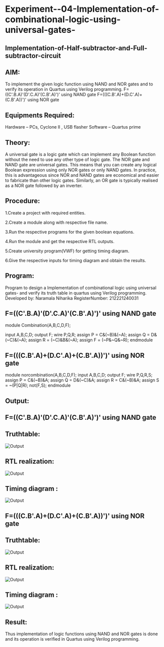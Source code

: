 # Experiment--04-Implementation-of-combinational-logic-using-universal-gates-
 ## Implementation-of-Half-subtractor-and-Full-subtractor-circuit
## AIM:
To implement the given logic function using NAND and NOR gates and to verify its operation in Quartus using Verilog programming.
F=((C'.B.A)'(D'.C.A)'(C.B'.A)')' using NAND gate
F=(((C.B'.A)+(D.C'.A)+(C.B'.A))')' using NOR gate


## Equipments Required:
Hardware – PCs, Cyclone II , USB flasher
Software – Quartus prime

## Theory:
A universal gate is a logic gate which can implement any Boolean function without the need to use any other type of logic gate. The NOR gate and NAND gate are universal gates. This means that you can create any logical Boolean expression using only NOR gates or only NAND gates. In practice, this is advantageous since NOR and NAND gates are economical and easier to fabricate than other logic gates. Similarly, an OR gate is typically realised as a NOR gate followed by an inverter.
 
## Procedure:

1.Create a project with required entities.

2.Create a module along with respective file name.

3.Run the respective programs for the given boolean equations.

4.Run the module and get the respective RTL outputs.

5.Create university program(VWF) for getting timing diagram.

6.Give the respective inputs for timing diagram and obtain the results.

## Program:

Program to design a Implementation of combinational logic using universal gates-  and verify its truth table in quartus using Verilog programming.
Developed by: Naramala Niharika
RegisterNumber:  212221240031

## F=((C'.B.A)'(D'.C.A)'(C.B'.A)')' using NAND gate

module Combination(A,B,C,D,F);

input A,B,C,D;
output F;
wire P,Q,R;
assign P = C&(~B)&(~A);
assign Q = D&(~C)&(~A);
assign R = (~C)&B&(~A);
assign F = (~P&~Q&~R);
endmodule

## F=(((C.B'.A)+(D.C'.A)+(C.B'.A))')' using NOR gate

module norcombination(A,B,C,D,F);
input A,B,C,D;
output F;
wire P,Q,R,S;
assign P = C&(~B)&A;
assign Q = D&(~C)&A;
assign R = C&(~B)&A;
assign S = ~(P|Q|R);
not(F,S);
endmodule


## Output:

## F=((C'.B.A)'(D'.C.A)'(C.B'.A)')' using NAND gate

## Truthtable:
![Output](?raw=true)
##  RTL realization:
![Output](?raw=true)
## Timing diagram :
![Output](?raw=true)

## F=(((C.B'.A)+(D.C'.A)+(C.B'.A))')' using NOR gate

## Truthtable:
![Output](?raw=true)
##  RTL realization:
![Output](?raw=true)
## Timing diagram :
![Output](?raw=true)
## Result:
 Thus implementation of logic functions using NAND and NOR gates is done and its operation is verified in Quartus using Verilog programming.

